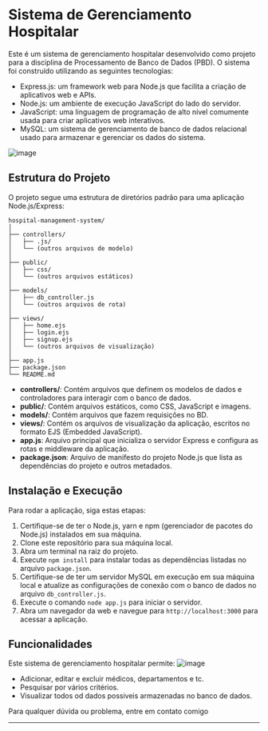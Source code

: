# Sistema de Gerenciamento Hospitalar

Este é um sistema de gerenciamento hospitalar desenvolvido como projeto para a disciplina de Processamento de Banco de Dados (PBD). O sistema foi construído utilizando as seguintes tecnologias:

- Express.js: um framework web para Node.js que facilita a criação de aplicativos web e APIs.
- Node.js: um ambiente de execução JavaScript do lado do servidor.
- JavaScript: uma linguagem de programação de alto nível comumente usada para criar aplicativos web interativos.
- MySQL: um sistema de gerenciamento de banco de dados relacional usado para armazenar e gerenciar os dados do sistema.

![image](https://github.com/pepemesquita/Hospital-Pelotas/assets/81587883/3cd8c3cf-cce4-46ef-af0e-55df8f53f017)


## Estrutura do Projeto

O projeto segue uma estrutura de diretórios padrão para uma aplicação Node.js/Express:

```
hospital-management-system/
│
├── controllers/
│   ├── .js/
│   └── (outros arquivos de modelo)
│
├── public/
│   ├── css/
│   └── (outros arquivos estáticos)
│
├── models/
│   ├── db_controller.js
│   └── (outros arquivos de rota)
│
├── views/
│   ├── home.ejs
│   ├── login.ejs
│   ├── signup.ejs
│   └── (outros arquivos de visualização)
│
├── app.js
├── package.json
└── README.md
```

- **controllers/**: Contém arquivos que definem os modelos de dados e controladores para interagir com o banco de dados.
- **public/**: Contém arquivos estáticos, como CSS, JavaScript e imagens.
- **models/**: Contém arquivos que fazem requisições no BD.
- **views/**: Contém os arquivos de visualização da aplicação, escritos no formato EJS (Embedded JavaScript).
- **app.js**: Arquivo principal que inicializa o servidor Express e configura as rotas e middleware da aplicação.
- **package.json**: Arquivo de manifesto do projeto Node.js que lista as dependências do projeto e outros metadados.

## Instalação e Execução

Para rodar a aplicação, siga estas etapas:

1. Certifique-se de ter o Node.js, yarn e npm (gerenciador de pacotes do Node.js) instalados em sua máquina.
2. Clone este repositório para sua máquina local.
3. Abra um terminal na raiz do projeto.
4. Execute `npm install` para instalar todas as dependências listadas no arquivo `package.json`.
5. Certifique-se de ter um servidor MySQL em execução em sua máquina local e atualize as configurações de conexão com o banco de dados no arquivo `db_controller.js`.
6. Execute o comando `node app.js` para iniciar o servidor.
7. Abra um navegador da web e navegue para `http://localhost:3000` para acessar a aplicação.

## Funcionalidades

Este sistema de gerenciamento hospitalar permite:
![image](https://github.com/pepemesquita/Hospital-Pelotas/assets/81587883/b21c53b6-38e8-4a3b-b085-1825c69e67e0)

- Adicionar, editar e excluir médicos, departamentos e tc.
- Pesquisar por vários critérios.
- Visualizar todos od dados possiveis armazenadas no banco de dados.

Para qualquer dúvida ou problema, entre em contato comigo

---
